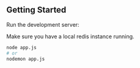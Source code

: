 ## Getting Started
Run the development server:

Make sure you have a local redis instance running.

```bash
node app.js
# or
nodemon app.js
```
